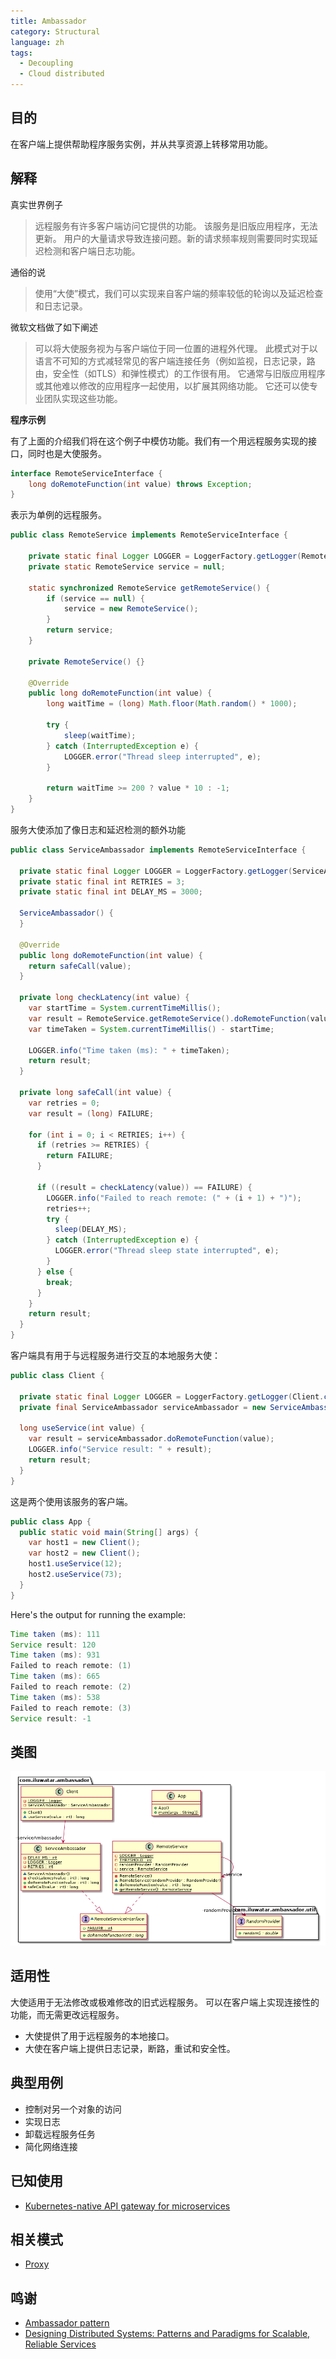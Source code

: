 ```yaml
---
title: Ambassador
category: Structural
language: zh
tags:
  - Decoupling
  - Cloud distributed
---
```


## 目的

在客户端上提供帮助程序服务实例，并从共享资源上转移常用功能。

## 解释

真实世界例子

> 远程服务有许多客户端访问它提供的功能。 该服务是旧版应用程序，无法更新。 用户的大量请求导致连接问题。新的请求频率规则需要同时实现延迟检测和客户端日志功能。

通俗的说

> 使用“大使”模式，我们可以实现来自客户端的频率较低的轮询以及延迟检查和日志记录。

微软文档做了如下阐述

> 可以将大使服务视为与客户端位于同一位置的进程外代理。 此模式对于以语言不可知的方式减轻常见的客户端连接任务（例如监视，日志记录，路由，安全性（如TLS）和弹性模式）的工作很有用。 它通常与旧版应用程序或其他难以修改的应用程序一起使用，以扩展其网络功能。 它还可以使专业团队实现这些功能。

**程序示例**

有了上面的介绍我们将在这个例子中模仿功能。我们有一个用远程服务实现的接口，同时也是大使服务。

```java
interface RemoteServiceInterface {
    long doRemoteFunction(int value) throws Exception;
}
```

表示为单例的远程服务。

```java
public class RemoteService implements RemoteServiceInterface {

    private static final Logger LOGGER = LoggerFactory.getLogger(RemoteService.class);
    private static RemoteService service = null;

    static synchronized RemoteService getRemoteService() {
        if (service == null) {
            service = new RemoteService();
        }
        return service;
    }

    private RemoteService() {}

    @Override
    public long doRemoteFunction(int value) {
        long waitTime = (long) Math.floor(Math.random() * 1000);

        try {
            sleep(waitTime);
        } catch (InterruptedException e) {
            LOGGER.error("Thread sleep interrupted", e);
        }

        return waitTime >= 200 ? value * 10 : -1;
    }
}
```

服务大使添加了像日志和延迟检测的额外功能

```java
public class ServiceAmbassador implements RemoteServiceInterface {

  private static final Logger LOGGER = LoggerFactory.getLogger(ServiceAmbassador.class);
  private static final int RETRIES = 3;
  private static final int DELAY_MS = 3000;

  ServiceAmbassador() {
  }

  @Override
  public long doRemoteFunction(int value) {
    return safeCall(value);
  }

  private long checkLatency(int value) {
    var startTime = System.currentTimeMillis();
    var result = RemoteService.getRemoteService().doRemoteFunction(value);
    var timeTaken = System.currentTimeMillis() - startTime;

    LOGGER.info("Time taken (ms): " + timeTaken);
    return result;
  }

  private long safeCall(int value) {
    var retries = 0;
    var result = (long) FAILURE;

    for (int i = 0; i < RETRIES; i++) {
      if (retries >= RETRIES) {
        return FAILURE;
      }

      if ((result = checkLatency(value)) == FAILURE) {
        LOGGER.info("Failed to reach remote: (" + (i + 1) + ")");
        retries++;
        try {
          sleep(DELAY_MS);
        } catch (InterruptedException e) {
          LOGGER.error("Thread sleep state interrupted", e);
        }
      } else {
        break;
      }
    }
    return result;
  }
}
```

客户端具有用于与远程服务进行交互的本地服务大使：

```java
public class Client {

  private static final Logger LOGGER = LoggerFactory.getLogger(Client.class);
  private final ServiceAmbassador serviceAmbassador = new ServiceAmbassador();

  long useService(int value) {
    var result = serviceAmbassador.doRemoteFunction(value);
    LOGGER.info("Service result: " + result);
    return result;
  }
}
```

这是两个使用该服务的客户端。

```java
public class App {
  public static void main(String[] args) {
    var host1 = new Client();
    var host2 = new Client();
    host1.useService(12);
    host2.useService(73);
  }
}
```

Here's the output for running the example:

```java
Time taken (ms): 111
Service result: 120
Time taken (ms): 931
Failed to reach remote: (1)
Time taken (ms): 665
Failed to reach remote: (2)
Time taken (ms): 538
Failed to reach remote: (3)
Service result: -1
```

## 类图

![alt text](./etc/ambassador.urm.png "Ambassador class diagram")

## 适用性

大使适用于无法修改或极难修改的旧式远程服务。 可以在客户端上实现连接性的功能，而无需更改远程服务。

* 大使提供了用于远程服务的本地接口。
* 大使在客户端上提供日志记录，断路，重试和安全性。

## 典型用例

* 控制对另一个对象的访问
* 实现日志
* 卸载远程服务任务
* 简化网络连接

## 已知使用

* [Kubernetes-native API gateway for microservices](https://github.com/datawire/ambassador)

## 相关模式

* [Proxy](https://java-design-patterns.com/patterns/proxy/)

## 鸣谢

* [Ambassador pattern](https://docs.microsoft.com/en-us/azure/architecture/patterns/ambassador)
* [Designing Distributed Systems: Patterns and Paradigms for Scalable, Reliable Services](https://books.google.co.uk/books?id=6BJNDwAAQBAJ&pg=PT35&lpg=PT35&dq=ambassador+pattern+in+real+world&source=bl&ots=d2e7GhYdHi&sig=Lfl_MDnCgn6lUcjzOg4GXrN13bQ&hl=en&sa=X&ved=0ahUKEwjk9L_18rrbAhVpKcAKHX_KA7EQ6AEIWTAI#v=onepage&q=ambassador%20pattern%20in%20real%20world&f=false)
